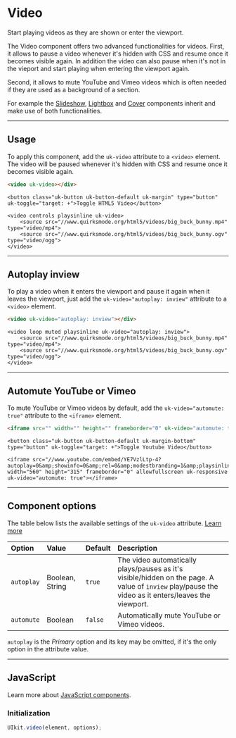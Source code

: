 # Video

<p class="uk-text-lead">Start playing videos as they are shown or enter the viewport.</p>

The Video component offers two advanced functionalities for videos. First, it allows to pause a video whenever it's hidden with CSS and resume once it becomes visible again. In addition the video can also pause when it's not in the vieport and start playing when entering the viewport again.

Second, it allows to mute YouTube and Vimeo videos which is often needed if they are used as a background of a section.

For example the [Slideshow](slideshow.md#videos), [Lightbox](lightbox.md#content-sources) and [Cover](cover.md#video) components inherit and make use of both functionalities.

***

## Usage

To apply this component, add the `uk-video` attribute to a `<video>` element. The video will be paused whenever it's hidden with CSS and resume once it becomes visible again.

```html
<video uk-video></div>
```

```example
<button class="uk-button uk-button-default uk-margin" type="button" uk-toggle="target: +">Toggle HTML5 Video</button>

<video controls playsinline uk-video>
    <source src="//www.quirksmode.org/html5/videos/big_buck_bunny.mp4" type="video/mp4">
    <source src="//www.quirksmode.org/html5/videos/big_buck_bunny.ogv" type="video/ogg">
</video>
```

***

## Autoplay inview

To play a video when it enters the viewport and pause it again when it leaves the viewport, just add the `uk-video="autoplay: inview"` attribute to a `<video>` element.

```html
<video uk-video="autoplay: inview"></div>
```

```example
<video loop muted playsinline uk-video="autoplay: inview">
    <source src="//www.quirksmode.org/html5/videos/big_buck_bunny.mp4" type="video/mp4">
    <source src="//www.quirksmode.org/html5/videos/big_buck_bunny.ogv" type="video/ogg">
</video>
```

***

## Automute YouTube or Vimeo

To mute YouTube or Vimeo videos by default, add the `uk-video="automute: true"` attribute to the `<iframe>` element.

```html
<iframe src="" width="" height="" frameborder="0" uk-video="automute: true"></iframe>
```

```example
<button class="uk-button uk-button-default uk-margin-bottom" type="button" uk-toggle="target: +">Toggle Youtube Video</button>

<iframe src="//www.youtube.com/embed/YE7VzlLtp-4?autoplay=0&amp;showinfo=0&amp;rel=0&amp;modestbranding=1&amp;playsinline=1" width="560" height="315" frameborder="0" allowfullscreen uk-responsive uk-video="automute: true"></iframe>
```

***

## Component options

The table below lists the available settings of the `uk-video` attribute. [Learn more](javascript.md#component-configuration)

| Option     | Value           | Default | Description                      |
|:-----------|:----------------|:--------|:---------------------------------|
| `autoplay` | Boolean, String | `true`  | The video automatically plays/pauses as it's visible/hidden on the page. A value of `inview` play/pause the video as it enters/leaves the viewport. |
| `automute` | Boolean         | `false` | Automatically mute YouTube or Vimeo videos.    |

`autoplay` is the _Primary_ option and its key may be omitted, if it's the only option in the attribute value.

***

## JavaScript

Learn more about [JavaScript components](javascript.md#programmatic-use).

### Initialization

```js
UIkit.video(element, options);
```
